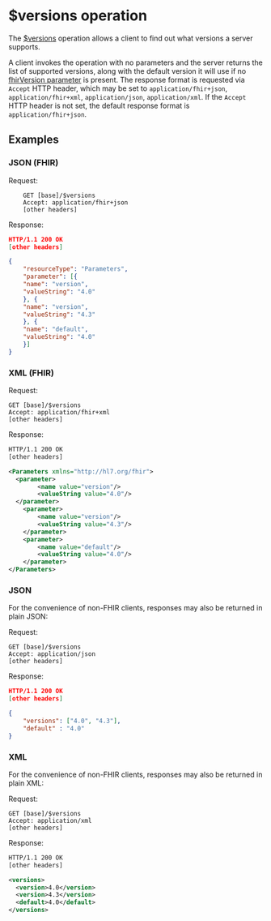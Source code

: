 # $versions operation

The [$versions](https://hl7.org/fhir/capabilitystatement-operation-versions.html) operation allows a client to find out what versions a server supports.

A client invokes the operation with no parameters and the server returns the list of supported versions, along with the default version it will use if no [fhirVersion parameter](https://hl7.org/fhir/http.html#version-parameter) is present. The response format is requested via `Accept` HTTP header, which may be set to `application/fhir+json`, `application/fhir+xml`, `application/json`, `application/xml`. If the `Accept` HTTP header is not set, the default response format is `application/fhir+json`.

## Examples

### JSON (FHIR)

Request:

```
    GET [base]/$versions
    Accept: application/fhir+json
    [other headers]
```

Response:

```json
HTTP/1.1 200 OK
[other headers]

{
    "resourceType": "Parameters",
    "parameter": [{
    "name": "version",
    "valueString": "4.0"
    }, {
    "name": "version",
    "valueString": "4.3"
    }, {
    "name": "default",
    "valueString": "4.0"
    }]
}
```

### XML (FHIR)

Request:

```
GET [base]/$versions
Accept: application/fhir+xml
[other headers]
```

Response:

```xml
HTTP/1.1 200 OK
[other headers]

<Parameters xmlns="http://hl7.org/fhir">
  <parameter>
		<name value="version"/>
		<valueString value="4.0"/>
  </parameter>
	<parameter>
		<name value="version"/>
		<valueString value="4.3"/>
	</parameter>
	<parameter>
		<name value="default"/>
		<valueString value="4.0"/>
	</parameter>
</Parameters>
```

### JSON

For the convenience of non-FHIR clients, responses may also be returned in plain JSON:

Request:

```
GET [base]/$versions
Accept: application/json
[other headers]
```

Response:

```json
HTTP/1.1 200 OK
[other headers]

{
	"versions": ["4.0", "4.3"],
	"default" : "4.0"
}
```

### XML

For the convenience of non-FHIR clients, responses may also be returned in plain XML:

Request:

```
GET [base]/$versions
Accept: application/xml
[other headers]
```

Response:

```xml
HTTP/1.1 200 OK
[other headers]

<versions>
  <version>4.0</version>
  <version>4.3</version>
  <default>4.0</default>
</versions>
```
